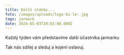 ```yaml
---
title: Další stánky...
foto: /images/uploads/logo-bi-le-.jpg
tags: jarmark
date: 2024-05-03T20:03:00.000Z
---
```

Každý týden vám představíme další účastníka jarmarku

Tak nás sdílej a sleduj a kojení oslavuj.

